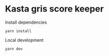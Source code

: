 # Kasta gris score keeper
Install dependencies
```
yarn install

```

Local development
```
yarn dev

```